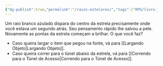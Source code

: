 ```yaml
---
{"dg-publish":true,"permalink":"/raios-estelares/","tags":["RPG/livro-jogo/Draegeni/story-points"],"created":"2024-12-24T17:54:47.212-05:00","updated":"2024-12-26T12:12:44.593-05:00"}
---
```



Um raio branco azulado dispara do centro da estrela precisamente onde você estava um segundo atrás. Seu pensamento rápido lhe salvou a pele. Novamente as pontas da estrela começam a  brilhar. O que você faz?

- Caso queira largar o item que pegou na fonte, vá para [[Largando Objeto\|Largando Objeto]].
- Caso queira correr para o túnel abaixo da estrela, vá para [[Correndo para o Túnel de Acesso\|Correndo para o Túnel de Acesso]].
